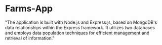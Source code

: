 # Farms-App

"The application is built with Node.js and Express.js, based on MongoDB's data relationships within the Express framework. It utilizes two databases and employs data population techniques for efficient management and retrieval of information."
